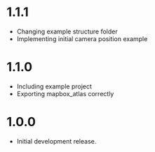 # 1.1.1

* Changing example structure folder
* Implementing initial camera position example

# 1.1.0

* Including example project
* Exporting mapbox_atlas correctly

# 1.0.0

* Initial development release.